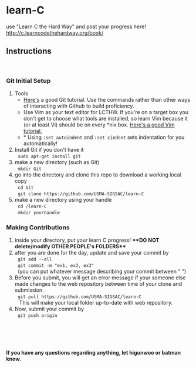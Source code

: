 <h1>learn-C</h1>
use "Learn C the Hard Way" and post your progress here!</br>
<a href="http://c.learncodethehardway.org/book/">http://c.learncodethehardway.org/book/</a>
<h2>Instructions</h2>
</br>
<h3>Git Initial Setup</h3>
<ol>
    <li>Tools
        <ul>
            <li><a href="http://rogerdudler.github.io/git-guide/">Here's</a> a good Git tutorial. Use the commands rather than other ways of interacting with Github to build proficiency.</li> 
            <li>Use Vim as your text editor for LCTHW. If you're on a target box you don't get to choose what tools are installed, so learn Vim because it (or at least Vi) should be on every *nix box. <a href="http://www.openvim.com/">Here's a good Vim tutorial.</a></li>
            <li>* Using <code>:set autoindent</code> and <code>:set cindent</code> sets indentation for you automatically!</li>
        </ul>
    <li>Install Git if you don't have it</br>
        &nbsp&nbsp<code>sudo apt-get install git</code>
    </li>
    <li>make a new directory (such as Git)</br>
        &nbsp&nbsp<code>mkdir Git</code>
    </li>
    <li>go into the directory and clone this repo to download a working local copy</li>
        &nbsp&nbsp<code>cd Git</code></br>
        &nbsp&nbsp<code>git clone https://github.com/USMA-SIGSAC/learn-C</code>
    </li>
    <li>make a new directory using your handle</br>
        &nbsp&nbsp<code>cd /learn-C</code></br>
        &nbsp&nbsp<code>mkdir <em>yourhandle</em></code>
    </li>
</ol>
<h3>Making Contributions</h3>
<ol>
    <li>
        inside your directory, put your learn C progress! <strong>**DO NOT delete/modify OTHER PEOPLE's FOLDERS**</strong>
    </li>
    <li>
        after you are done for the day, update and save your commit by</br>
        &nbsp&nbsp<code>git add --all</code></br>
        &nbsp&nbsp<code>git commit -m "ex1, ex2, ex3"</code></br>
        &nbsp&nbsp(you can put whatever message describing your commit between "&nbsp")
    </li>
    <li>
        Before you submit, you will get an error message if your someone else made changes to the web repository between time of your clone and submission.</br>
        &nbsp&nbsp<code>git pull https://github.com/USMA-SIGSAC/learn-C</code></br>&nbsp&nbsp
        This will make your local folder up-to-date with web repository.
    </li>
    <li>
        Now, submit your commit by</br>
        &nbsp&nbsp<code>git push origin</code></br>
        &nbsp&nbsp
    </li>
    
</ol>
</br>
</br>
<h4>If you have any questions regarding anything, let higunwoo or batman know.</h4>
